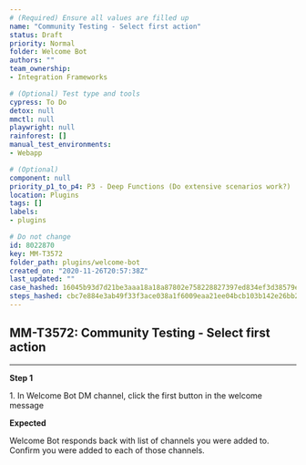 ```yaml
---
# (Required) Ensure all values are filled up
name: "Community Testing - Select first action"
status: Draft
priority: Normal
folder: Welcome Bot
authors: ""
team_ownership: 
- Integration Frameworks

# (Optional) Test type and tools
cypress: To Do
detox: null
mmctl: null
playwright: null
rainforest: []
manual_test_environments: 
- Webapp

# (Optional)
component: null
priority_p1_to_p4: P3 - Deep Functions (Do extensive scenarios work?)
location: Plugins
tags: []
labels: 
- plugins

# Do not change
id: 8022870
key: MM-T3572
folder_path: plugins/welcome-bot
created_on: "2020-11-26T20:57:38Z"
last_updated: ""
case_hashed: 16045b93d7d21be3aaa18a18a87802e758228827397ed834ef3d38579eac470bd767d953237624fec979541e16bafcb8
steps_hashed: cbc7e884e3ab49f33f3ace038a1f6009eaa21ee04bcb103b142e26bb2f724b3b7f9ae9d1cd9000c80f970cee47c5b280
---
```


## MM-T3572: Community Testing - Select first action

---

**Step 1**

1\. In Welcome Bot DM channel, click the first button in the welcome message

**Expected**

Welcome Bot responds back with list of channels you were added to. Confirm you were added to each of those channels.
